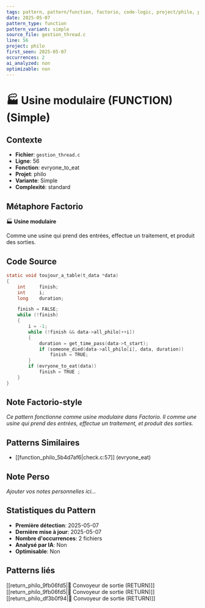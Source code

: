 ```yaml
---
tags: pattern, pattern/function, factorio, code-logic, project/philo, pattern/variant/simple
date: 2025-05-07
pattern_type: function
pattern_variant: simple
source_file: gestion_thread.c
line: 56
project: philo
first_seen: 2025-05-07
occurrences: 2
ai_analyzed: non
optimizable: non
---
```


# 🏭 Usine modulaire (FUNCTION) (Simple)

## Contexte
- **Fichier**: `gestion_thread.c`
- **Ligne**: 56
- **Fonction**: evryone_to_eat
- **Projet**: philo
- **Variante**: Simple
- **Complexité**: standard

## Métaphore Factorio
🏭 **Usine modulaire**

Comme une usine qui prend des entrées, effectue un traitement, et produit des sorties.

## Code Source
```c
static void	toujour_a_table(t_data *data)
{
	int		finish;
	int		i;
	long	duration;

	finish = FALSE;
	while (!finish)
	{
		i = -1;
		while (!finish && data->all_philo[++i])
		{
			duration = get_time_pass(data->t_start);
			if (someone_died(data->all_philo[i], data, duration))
				finish = TRUE;
		}
		if (evryone_to_eat(data))
			finish = TRUE ;
	}
}
```

## Note Factorio-style
*Ce pattern fonctionne comme usine modulaire dans Factorio. Il comme une usine qui prend des entrées, effectue un traitement, et produit des sorties.*

## Patterns Similaires
- [[function_philo_5b4d7af6|check.c:57]] (evryone_eat)

## Note Perso
*Ajouter vos notes personnelles ici...*

## Statistiques du Pattern
- **Première détection**: 2025-05-07
- **Dernière mise à jour**: 2025-05-07
- **Nombre d'occurrences**: 2 fichiers
- **Analysé par IA**: Non
- **Optimisable**: Non

## Patterns liés
[[return_philo_9fb06fd5|🚚 Convoyeur de sortie (RETURN)]]
[[return_philo_9fb06fd5|🚚 Convoyeur de sortie (RETURN)]]
[[return_philo_df3b0f94|🚚 Convoyeur de sortie (RETURN)]]
